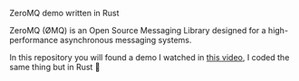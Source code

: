 ZeroMQ demo written in Rust

ZeroMQ (ØMQ) is an Open Source Messaging Library designed for a high-performance asynchronous messaging systems.

In this repository you will found a demo I watched in [this video](https://www.youtube.com/watch?v=UrwtQfSbrOs), I coded the same thing but in Rust 🦀
